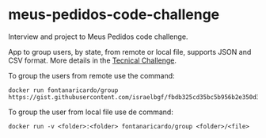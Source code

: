 # meus-pedidos-code-challenge

Interview and project to Meus Pedidos code challenge.

App to group users, by state, from remote or local file, supports JSON and CSV format. More details in the [Tecnical Challenge](https://github.com/fontanaricardo/meus-pedidos-code-challenge/blob/master/TECNICAL_CHALLENGE.md).

To group the users from remote use the command:

```
docker run fontanaricardo/group https://gist.githubusercontent.com/israelbgf/fbdb325cd35bc5b956b2e350d354648a/raw/b26d28f4c01a1ec7298020e88a200d292293ae4b/conteudojson
```

To group the user from local file use de command:

```
docker run -v <folder>:<folder> fontanaricardo/group <folder>/<file>
```
